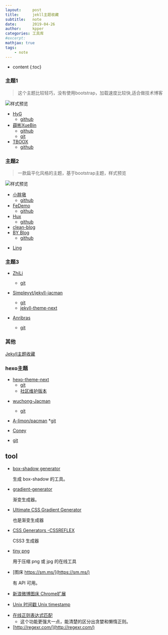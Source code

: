 ```yaml
---
layout:     post
title:      jekll主题收藏
subtitle:   note
date:       2019-04-26
author:     kpper
categories: 工具库
#excerpt: 
mathjax: true
tags:
    - note
---
```


* content
{:toc}

### 主题1
>这个主题比较轻巧，没有使用bootstrap，加载速度比较快,适合做技术博客

![样式预览](https://github.com/kpper/BlogAsset/raw/master/imagblog/2019-04-26_14h33_25.png)
- [HyG](https://gaohaoyang.github.io/)
    * [github](https://github.com/Gaohaoyang/gaohaoyang.github.io)
- [薛彬XueBin](http://axuebin.com/blog/)
    * [github](https://github.com/axuebin/axuebin.github.io/)
    * [git](https://axuebin.github.io/)
- [TBOOX](http://www.tboox.org/cn/)
    * [github](https://github.com/tboox/tboox.github.io)
<!-- more -->

### 主题2

>一款扁平化风格的主题，基于bootstrap主题，样式预览

![样式预览](https://upload-images.jianshu.io/upload_images/2178672-51a2fe6fbe24d1cd.jpg?imageMogr2/auto-orient/)
- [小胖墩](https://www.codeboy.me)
    * [github](https://github.com/androiddevelop/CodeboyBlog)
- [FeDemo](https://fedemo.github.io)
    * [github](https://github.com/FeDemo/fedemo.github.io)
- [Hux](http://huangxuan.me)
    * [github](https://github.com/Huxpro/huxpro.github.io)
- [clean-blog](https://startbootstrap.com/themes/clean-blog/)
- [BY Blog](https://www.jianshu.com/p/e68fba58f75c)
    * [github](https://github.com/qiubaiying/qiubaiying.github.io)
* [Ling](http://linglinyp.com/)
### 主题3
- [ZhiLi](http://lizhipower.github.io/)
    * [git](https://github.com/lizhipower/lizhipower.github.io)

- [Simpleyyt/jekyll-jacman](https://simpleyyt.github.io/)
   * [git](https://github.com/simpleyyt/jekyll-jacman)
   * [jekyll-theme-next](https://github.com/Simpleyyt/jekyll-theme-next)
- [Anribras](https://anribras.github.io/)
   * [git](https://github.com/anribras/anribras.github.io)
### 其他
[Jekyll主题收藏](https://blog.csdn.net/garfielder007/article/details/82875394)

### hexo主题
* [hexo-theme-next](https://notes.iissnan.com/)
  * [git](https://github.com/iissnan/hexo-theme-next)
  * [社区维护版本](https://github.com/theme-next/hexo-theme-next)

- [wuchong-Jacman](http://jacman.wuchong.me/)
    * [git](https://github.com/wuchong/jacman)
- [A-limon/pacman](http://yangjian.me/pacman)
  *[git](https://github.com/A-limon/pacman)

- [Coney](http://gengbiao.me/)
 * [git](https://github.com/coneycode/coney)


## tool
* [box-shadow generator](http://www.cssmatic.com/box-shadow)

    生成 box-shadow 的工具。

* [gradient-generator](http://www.cssmatic.com/gradient-generator)

    渐变生成器。

* [Ultimate CSS Gradient Generator](http://www.colorzilla.com/gradient-editor/)

    也是渐变生成器

* [CSS Generators -CSSREFLEX](http://www.cssreflex.com/css-generators/)

    CSS3 生成器

- [tiny png](https://tinypng.com/)

    用于压缩 png 或 jpg 的在线工具

* [图床 https://sm.ms/](https://sm.ms/)

    有 API 可用。

* [新浪微博图床 Chrome扩展](https://github.com/Suxiaogang/WeiboPicBed)

* [Unix 时间戳 Unix timestamp](http://tool.chinaz.com/Tools/unixtime.aspx)

- [在线正则表达式匹配](https://regex101.com/)
    - 这个功能更强大一点，能清楚的区分出贪婪和懒惰正则。
- [http://regexr.com/](http://regexr.com/)

